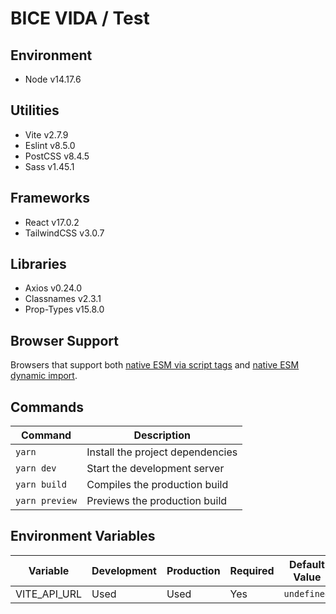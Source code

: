 # BICE VIDA / Test

## Environment

- Node v14.17.6

## Utilities

- Vite v2.7.9
- Eslint v8.5.0
- PostCSS v8.4.5
- Sass v1.45.1

## Frameworks

- React v17.0.2
- TailwindCSS v3.0.7

## Libraries

- Axios v0.24.0
- Classnames v2.3.1
- Prop-Types v15.8.0

## Browser Support

Browsers that support both [native ESM via script tags](https://caniuse.com/es6-module/) and [native ESM dynamic import](https://caniuse.com/es6-module-dynamic-import).

## Commands

| Command        | Description                      |
| -------------- | -------------------------------- |
| `yarn`         | Install the project dependencies |
| `yarn dev`     | Start the development server     |
| `yarn build`   | Compiles the production build    |
| `yarn preview` | Previews the production build    |

## Environment Variables

| Variable      | Development | Production | Required | Default Value |
| ------------- | ----------- | ---------- | -------- | ------------- |
| VITE_API_URL  | Used        | Used       | Yes      | `undefined`   |
